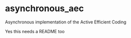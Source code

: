 # asynchronous_aec
Asynchronous implementation of the Active Efficient Coding

Yes this needs a README too
